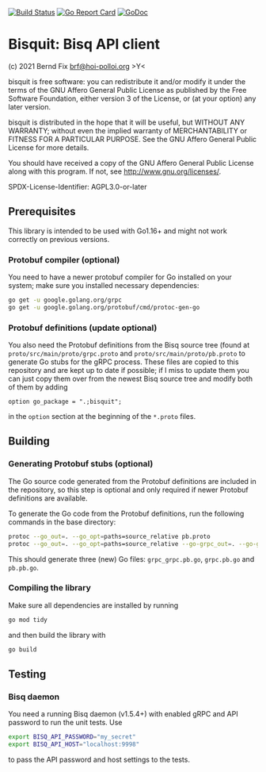 
[![Build Status](https://travis-ci.org/bfix/bisquit.svg?branch=master)](https://travis-ci.org/bfix/bisquit)
[![Go Report Card](https://goreportcard.com/badge/github.com/bfix/bisquit)](https://goreportcard.com/report/github.com/bfix/bisquit)
[![GoDoc](https://godoc.org/github.com/bfix/bisquit?status.svg)](https://godoc.org/github.com/bfix/bisquit)

Bisquit: Bisq API client
========================

(c) 2021 Bernd Fix <brf@hoi-polloi.org>   >Y<

bisquit is free software: you can redistribute it and/or modify it
under the terms of the GNU Affero General Public License as published
by the Free Software Foundation, either version 3 of the License,
or (at your option) any later version.

bisquit is distributed in the hope that it will be useful, but
WITHOUT ANY WARRANTY; without even the implied warranty of
MERCHANTABILITY or FITNESS FOR A PARTICULAR PURPOSE.  See the GNU
Affero General Public License for more details.

You should have received a copy of the GNU Affero General Public License
along with this program.  If not, see <http://www.gnu.org/licenses/>.

SPDX-License-Identifier: AGPL3.0-or-later

## Prerequisites

This library is intended to be used with Go1.16+ and might not work
correctly on previous versions.

### Protobuf compiler (optional)

You need to have a newer protobuf compiler for Go installed on your
system; make sure you installed necessary dependencies:

```bash
go get -u google.golang.org/grpc
go get -u google.golang.org/protobuf/cmd/protoc-gen-go
```

### Protobuf definitions (update optional)

You also need the Protobuf definitions from the Bisq source tree (found at
`proto/src/main/proto/grpc.proto` and `proto/src/main/proto/pb.proto` to
generate Go stubs for the gRPC process. These files are copied to this
repository and are kept up to date if possible; if I miss to update them
you can just copy them over from the newest Bisq source tree and modify
both of them by adding

```
option go_package = ".;bisquit";
```

in the `option` section at the beginning of the `*.proto` files.

## Building

### Generating Protobuf stubs (optional)

The Go source code generated from the Protobuf definitions are included in
the repository, so this step is optional and only required if newer Protobuf
definitions are available.

To generate the Go code from the Protobuf definitions, run the following
commands in the base directory:

```bash
protoc --go_out=. --go_opt=paths=source_relative pb.proto
protoc --go_out=. --go_opt=paths=source_relative --go-grpc_out=. --go-grpc_opt=paths=source_relative grpc.proto
```

This should generate three (new) Go files: `grpc_grpc.pb.go`,
`grpc.pb.go` and `pb.pb.go`.

### Compiling the library

Make sure all dependencies are installed by running

```bash
go mod tidy
```

and then build the library with

```bash
go build
```

## Testing

### Bisq daemon

You need a running Bisq daemon (v1.5.4+) with enabled gRPC and API password
to run the unit tests. Use

```bash
export BISQ_API_PASSWORD="my_secret"
export BISQ_API_HOST="localhost:9998"
```

to pass the API password and host settings to the tests.
